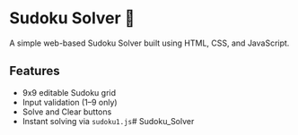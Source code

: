 # Sudoku Solver 🧩

A simple web-based Sudoku Solver built using HTML, CSS, and JavaScript.

## Features

- 9x9 editable Sudoku grid
- Input validation (1–9 only)
- Solve and Clear buttons
- Instant solving via `sudoku1.js`# Sudoku_Solver
